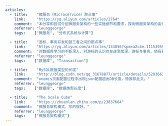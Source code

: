 ```yaml
---
articles:
  - title:    "微服务（Microservice）那点事"
    link:     "https://yq.aliyun.com/articles/2764"
    comment:  "本分享即尝试介绍微服务架构的一些实施细节和要求，探询微服务架构的由来，并最终提供我们团队内部的一些实践总结，希望对大家有帮助。"
    referrer: "leunggeorge"
    tags:    ["微服务", "分布式系统与计算"]

  - title:    "游标、事务并发和锁三者之间的那点事"
    link:     "https://yq.aliyun.com/articles/133856?spm=a2c4e.11153959.blogcont2764.32.fd5b2766H6IAfD"
    comment:  "对数据库学习的不断深入，对游标的认识也在逐渐加深，游标与事务、锁有着密不可分的关系。 无论是事务、锁还是游标相对于数据库来说最主要目的是保证数据的完整性。对事务并发、锁定的深入学习才能更加完善对游标的理解。"
    referrer: "leunggeorge"
    tags:    ["数据库", "Transaction"]

  - title:    "MySQL数据类型的长度"
    link:     "http://blog.csdn.net/qq_31678877/article/details/52936625"
    comment:  "onemis页面配置过程中出现json配置超出DB长度，特推荐此文。"
    referrer: "leunggeorge"
    tags:    ["数据库", "数据类型长度"]

  - title:    "The Scale Cube"
    link:     "https://zhuanlan.zhihu.com/p/23837664"
    comment:  "微服务架构模式，写的很好。"
    referrer: "leunggeorge"
    tags:    ["微服务架构模式"]
---
```

